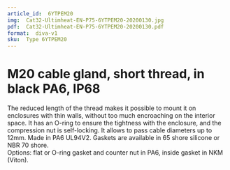 ```yaml
---
article_id:  6YTPEM20
img:  Cat32-Ultimheat-EN-P75-6YTPEM20-20200130.jpg
pdf:  Cat32-Ultimheat-EN-P75-6YTPEM20-20200130.pdf
format:  diva-v1
sku:  Type 6YTPEM20
---
```


# M20 cable gland, short thread, in black PA6, IP68

The reduced length of the thread makes it possible to mount it on enclosures 
with thin walls, without too much encroaching on the interior space. 
It has an O-ring to ensure the tightness with the enclosure, and the 
compression nut is self-locking. It allows to pass cable diameters up 
to 12mm. Made in PA6 UL94V2. Gaskets are available in 65 shore silicone or NBR 70 shore.  
Options: flat or O-ring gasket and counter nut in PA6, inside gasket in NKM (Viton).  

